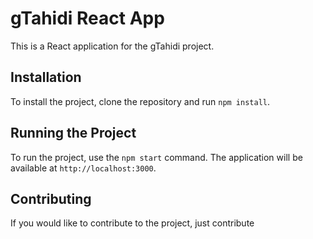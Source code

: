 # gTahidi React App

This is a React application for the gTahidi project.

## Installation

To install the project, clone the repository and run `npm install`.

## Running the Project

To run the project, use the `npm start` command. The application will be available at `http://localhost:3000`.

## Contributing

If you would like to contribute to the project, just contribute
